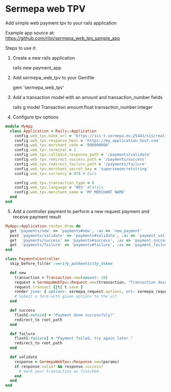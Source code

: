 # Sermepa web TPV

Add simple web payment tpv to your rails application

Example app source at: https://github.com/ritxi/sermepa_web_tpv_sample_app

Steps to use it:

1. Create a new rails application

	rails new payment_app

2. Add sermepa_web_tpv to your Gemfile

	gem 'sermepa_web_tpv'

3. Add a transaction model with an amount and transaction_number fields

	rails g model Transaction amount:float transaction_number:integer

4. Configure tpv options

```ruby
module MyApp
  class Application < Rails::Application
    config.web_tpv.bank_url = 'https://sis-t.sermepa.es:25443/sis/realizarPago'
    config.web_tpv.response_host = 'https://my_application_host.com'
    config.web_tpv.merchant_code = '000000000'
    config.web_tpv.terminal = 1
    config.web_tpv.callback_response_path = '/payments/validate'
    config.web_tpv.redirect_success_path = '/payments/success'
    config.web_tpv.redirect_failure_path = '/payments/failure'
    config.web_tpv.merchant_secret_key = 'superseeeecretstring'
    config.web_tpv.currency = 978 # Euro

    config.web_tpv.transaction_type = 0
    config.web_tpv.language = '003' #Catala
    config.web_tpv.merchant_name = 'MY MERCHANT NAME'
  end
end
```

5. Add a controller payment to perform a new request payment and receive payment result

```ruby
MyApp::Application.routes.draw do
  get 'payments/new' => 'payments#new', :as => 'new_payment'
  post 'payments/validate' => 'payments#validate', :as => 'payment_validate'
  get  'payments/success' => 'payments#success', :as => 'payment_success'
  get  'payments/failure' => 'payments#failure', :as => 'payment_failure'
end
```

```ruby
class PaymentsController
  skip_before_filter :verify_authenticity_token

  def new
    transaction = Transaction.new(amount: 10)
    request = SermepaWebTpv::Request.new(transaction, "Transaction description")
    request.transact {|t| t.save }
    render json: { options: sermepa_request.options, url: sermepa_request.bank_url }
    # Submit a form with given options to the url
  end

  def success
    flash[:notice] = "Payment done successfuly!"
    redirect_to root_path
  end

  def failure
    flash[:failure] = "Payment failed, try again later."
    redirect_to root_path
  end

  def validate
    response = SermepaWebTpv::Response.new(params)
    if response.valid? && response.success?
      # mark your transaction as finished
    end
  end
end
```

